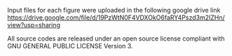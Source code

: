 Input files for each figure were uploaded in the following google drive link
https://drive.google.com/file/d/19PzWtN0F4VDXOkO6faRY4Pszd3m2IZHn/view?usp=sharing

All source codes are released under an open source license compliant with GNU GENERAL PUBLIC LICENSE Version 3.
